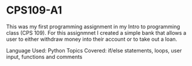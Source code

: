# CPS109-A1
 This was my first programming assignment in my Intro to programming class (CPS 109). For this assignmnet I created a simple bank that allows a user to either withdraw
 money into their account or to take out a loan. 

Language Used: Python 
Topics Covered: if/else statements, loops, user input, functions and comments
